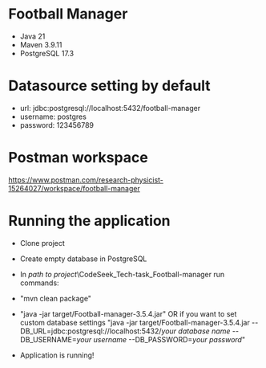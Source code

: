 # Football Manager

- Java 21
- Maven 3.9.11
- PostgreSQL 17.3

# Datasource setting by default 

- url: jdbc:postgresql://localhost:5432/football-manager
- username: postgres
- password: 123456789

# Postman workspace

https://www.postman.com/research-physicist-15264027/workspace/football-manager

# Running the application

- Clone project
- Create empty database in PostgreSQL
- In *path to project*\CodeSeek_Tech-task_Football-manager run commands:
- "mvn clean package"
- "java -jar target/Football-manager-3.5.4.jar"
  OR if you want to set custom database settings
  "java -jar target/Football-manager-3.5.4.jar --DB_URL=jdbc:postgresql://localhost:5432/*your database name* --DB_USERNAME=*your username* --DB_PASSWORD=*your password*"

- Application is running!

  
